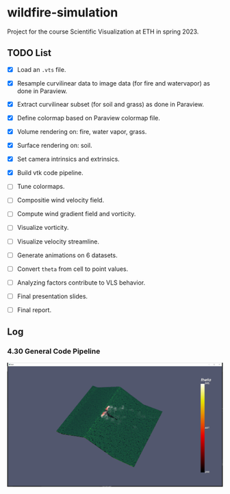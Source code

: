 # wildfire-simulation
Project for the course Scientific Visualization at ETH in spring 2023.

## TODO List
- [X] Load an `.vts` file.
- [X] Resample curvilinear data to image data (for fire and watervapor) as done in Paraview.
- [X] Extract curvilinear subset (for soil and grass) as done in Paraview.
- [X] Define colormap based on Paraview colormap file.
- [X] Volume rendering on: fire, water vapor, grass.
- [X] Surface rendering on: soil.
- [X] Set camera intrinsics and extrinsics.
- [X] Build vtk code pipeline.
- [ ] Tune colormaps.
- [ ] Compositie wind velocity field.
- [ ] Compute wind gradient field and vorticity.
- [ ] Visualize vorticity. 
- [ ] Visualize velocity streamline. 
- [ ] Generate animations on 6 datasets.
- [ ] Convert `theta` from cell to point values.
- [ ] Analyzing factors contribute to VLS behavior.
- [ ] Final presentation slides.
- [ ] Final report.


## Log
### 4.30 General Code Pipeline
<p align="center">
    <img src="./media/0430.png" alt="traj" style="width:800px;" />
</p>
